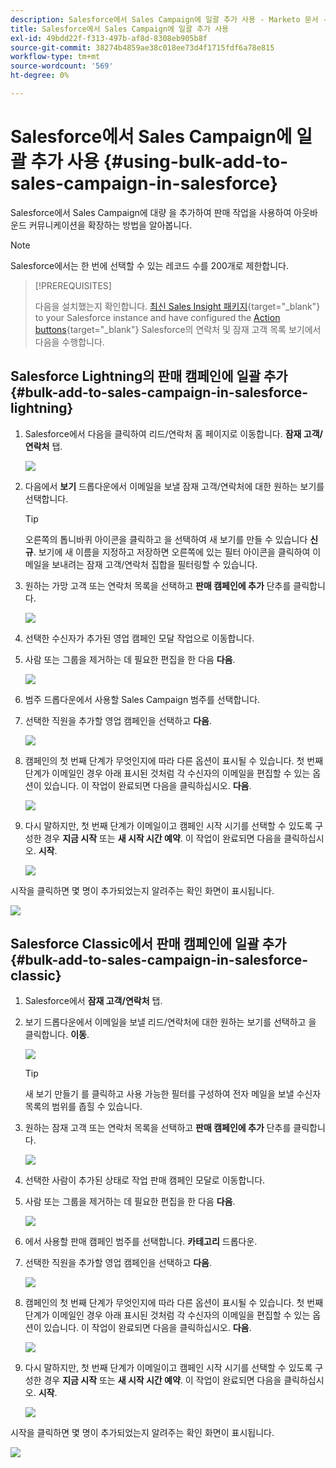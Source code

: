 ```yaml
---
description: Salesforce에서 Sales Campaign에 일괄 추가 사용 - Marketo 문서 - 제품 설명서
title: Salesforce에서 Sales Campaign에 일괄 추가 사용
exl-id: 49bdd22f-f313-497b-af8d-8308eb905b8f
source-git-commit: 38274b4859ae38c018ee73d4f1715fdf6a78e815
workflow-type: tm+mt
source-wordcount: '569'
ht-degree: 0%

---
```


# Salesforce에서 Sales Campaign에 일괄 추가 사용 {#using-bulk-add-to-sales-campaign-in-salesforce}

Salesforce에서 Sales Campaign에 대량 을 추가하여 판매 작업을 사용하여 아웃바운드 커뮤니케이션을 확장하는 방법을 알아봅니다.

>[!NOTE]
>
>Salesforce에서는 한 번에 선택할 수 있는 레코드 수를 200개로 제한합니다.

>[!PREREQUISITES]
>
>다음을 설치했는지 확인합니다. [최신 Sales Insight 패키지](/help/marketo/product-docs/marketo-sales-insight/msi-for-salesforce/upgrading/upgrading-your-msi-package.md){target="_blank"} to your Salesforce instance and have configured the [Action buttons](/help/marketo/product-docs/marketo-sales-insight/actions/crm/salesforce-package-configuration/add-action-buttons-to-salesforce-list-view.md){target="_blank"} Salesforce의 연락처 및 잠재 고객 목록 보기에서 다음을 수행합니다.

## Salesforce Lightning의 판매 캠페인에 일괄 추가 {#bulk-add-to-sales-campaign-in-salesforce-lightning}

1. Salesforce에서 다음을 클릭하여 리드/연락처 홈 페이지로 이동합니다. **잠재 고객/연락처** 탭.

   ![](assets/using-bulk-add-to-sales-campaign-in-salesforce-1.png)

1. 다음에서 **보기** 드롭다운에서 이메일을 보낼 잠재 고객/연락처에 대한 원하는 보기를 선택합니다.

   >[!TIP]
   >
   >오른쪽의 톱니바퀴 아이콘을 클릭하고 을 선택하여 새 보기를 만들 수 있습니다 **신규**. 보기에 새 이름을 지정하고 저장하면 오른쪽에 있는 필터 아이콘을 클릭하여 이메일을 보내려는 잠재 고객/연락처 집합을 필터링할 수 있습니다.

1. 원하는 가망 고객 또는 연락처 목록을 선택하고 **판매 캠페인에 추가** 단추를 클릭합니다.

   ![](assets/using-bulk-add-to-sales-campaign-in-salesforce-2.png)

1. 선택한 수신자가 추가된 영업 캠페인 모달 작업으로 이동합니다.

1. 사람 또는 그룹을 제거하는 데 필요한 편집을 한 다음 **다음**.

   ![](assets/using-bulk-add-to-sales-campaign-in-salesforce-3.png)

1. 범주 드롭다운에서 사용할 Sales Campaign 범주를 선택합니다.

1. 선택한 직원을 추가할 영업 캠페인을 선택하고 **다음**.

   ![](assets/using-bulk-add-to-sales-campaign-in-salesforce-4.png)

1. 캠페인의 첫 번째 단계가 무엇인지에 따라 다른 옵션이 표시될 수 있습니다. 첫 번째 단계가 이메일인 경우 아래 표시된 것처럼 각 수신자의 이메일을 편집할 수 있는 옵션이 있습니다. 이 작업이 완료되면 다음을 클릭하십시오. **다음**.

   ![](assets/using-bulk-add-to-sales-campaign-in-salesforce-5.png)

1. 다시 말하지만, 첫 번째 단계가 이메일이고 캠페인 시작 시기를 선택할 수 있도록 구성한 경우 **지금 시작** 또는 **새 시작 시간 예약**. 이 작업이 완료되면 다음을 클릭하십시오. **시작**.

   ![](assets/using-bulk-add-to-sales-campaign-in-salesforce-6.png)

시작을 클릭하면 몇 명이 추가되었는지 알려주는 확인 화면이 표시됩니다.

![](assets/using-bulk-add-to-sales-campaign-in-salesforce-7.png)

## Salesforce Classic에서 판매 캠페인에 일괄 추가 {#bulk-add-to-sales-campaign-in-salesforce-classic}

1. Salesforce에서 **잠재 고객/연락처** 탭.

1. 보기 드롭다운에서 이메일을 보낼 리드/연락처에 대한 원하는 보기를 선택하고 을 클릭합니다. **이동**.

   ![](assets/using-bulk-add-to-sales-campaign-in-salesforce-8.png)

   >[!TIP]
   >
   >새 보기 만들기 를 클릭하고 사용 가능한 필터를 구성하여 전자 메일을 보낼 수신자 목록의 범위를 좁힐 수 있습니다.

1. 원하는 잠재 고객 또는 연락처 목록을 선택하고 **판매 캠페인에 추가** 단추를 클릭합니다.

   ![](assets/using-bulk-add-to-sales-campaign-in-salesforce-9.png)

1. 선택한 사람이 추가된 상태로 작업 판매 캠페인 모달로 이동합니다.

1. 사람 또는 그룹을 제거하는 데 필요한 편집을 한 다음 **다음**.

   ![](assets/using-bulk-add-to-sales-campaign-in-salesforce-10.png)

1. 에서 사용할 판매 캠페인 범주를 선택합니다. **카테고리** 드롭다운.

1. 선택한 직원을 추가할 영업 캠페인을 선택하고 **다음**.

   ![](assets/using-bulk-add-to-sales-campaign-in-salesforce-11.png)

1. 캠페인의 첫 번째 단계가 무엇인지에 따라 다른 옵션이 표시될 수 있습니다. 첫 번째 단계가 이메일인 경우 아래 표시된 것처럼 각 수신자의 이메일을 편집할 수 있는 옵션이 있습니다. 이 작업이 완료되면 다음을 클릭하십시오. **다음**.

   ![](assets/using-bulk-add-to-sales-campaign-in-salesforce-12.png)

1. 다시 말하지만, 첫 번째 단계가 이메일이고 캠페인 시작 시기를 선택할 수 있도록 구성한 경우 **지금 시작** 또는 **새 시작 시간 예약**. 이 작업이 완료되면 다음을 클릭하십시오. **시작**.

   ![](assets/using-bulk-add-to-sales-campaign-in-salesforce-13.png)

시작을 클릭하면 몇 명이 추가되었는지 알려주는 확인 화면이 표시됩니다.

![](assets/using-bulk-add-to-sales-campaign-in-salesforce-14.png)
